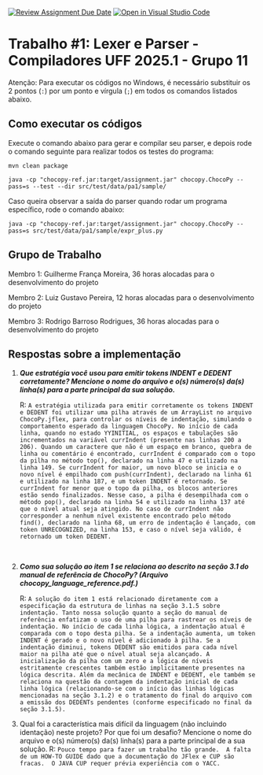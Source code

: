 [![Review Assignment Due Date](https://classroom.github.com/assets/deadline-readme-button-22041afd0340ce965d47ae6ef1cefeee28c7c493a6346c4f15d667ab976d596c.svg)](https://classroom.github.com/a/4nHL7_6-)
[![Open in Visual Studio Code](https://classroom.github.com/assets/open-in-vscode-2e0aaae1b6195c2367325f4f02e2d04e9abb55f0b24a779b69b11b9e10269abc.svg)](https://classroom.github.com/online_ide?assignment_repo_id=18893975&assignment_repo_type=AssignmentRepo)
# Trabalho #1: Lexer e Parser - Compiladores UFF 2025.1 - Grupo 11

[PA1 Specification]: https://drive.google.com/open?id=1oYcJ5iv7Wt8oZNS1bEfswAklbMxDtwqB
[ChocoPy Specification]: https://drive.google.com/file/d/1mrgrUFHMdcqhBYzXHG24VcIiSrymR6wt

Atenção: Para executar os códigos no Windows, é necessário substituir os 2 pontos (`:`) por um ponto e vírgula (`;`) em todos os comandos listados abaixo.


## Como executar os códigos

Execute o comando abaixo para gerar e compilar seu parser, e depois rode o comando seguinte para realizar todos os testes do programa:

    mvn clean package

    java -cp "chocopy-ref.jar:target/assignment.jar" chocopy.ChocoPy --pass=s --test --dir src/test/data/pa1/sample/

Caso queira observar a saída do parser quando rodar um programa específico, rode o comando abaixo:

    java -cp "chocopy-ref.jar:target/assignment.jar" chocopy.ChocoPy --pass=s src/test/data/pa1/sample/expr_plus.py


## Grupo de Trabalho

Membro 1: Guilherme França Moreira, 36 horas alocadas para o desenvolvimento do projeto 

Membro 2: Luiz Gustavo Pereira, 12 horas alocadas para o desenvolvimento do projeto

Membro 3: Rodrigo Barroso Rodrigues, 36 horas alocadas para o desenvolvimento do projeto


## Respostas sobre a implementação
1. ***Que estratégia você usou para emitir tokens INDENT e DEDENT corretamente? Mencione o nome do arquivo e o(s) número(s) da(s) linha(s) para a parte principal da sua solução.***

    R: ```A estratégia utilizada para emitir corretamente os tokens INDENT e DEDENT foi utilizar uma pilha através de
um ArrayList no arquivo ChocoPy.jflex, para controlar os níveis de indentação, simulando o comportamento esperado da linguagem ChocoPy. No início de cada linha, quando no estado YYINITIAL, os espaços e tabulações são incrementados na variável currIndent (presente nas linhas 200 a 206). Quando um caractere que não é um espaço em branco, quebra de linha ou comentário é encontrado, currIndent é comparado com o topo da pilha no método top(), declarado na linha 47 e utilizado na linha 149. Se currIndent for maior, um novo bloco se inicia e o novo nível é empilhado com push(currIndent), declarado na linha 61 e utilizado na linha 187, e um token INDENT é retornado.
   Se currIndent for menor que o topo da pilha, os blocos anteriores estão sendo finalizados. Nesse caso, a pilha é desempilhada com o método pop(), declarado na linha 54 e utilizado na linha 137 até que o nível atual seja atingido. No caso de currIndent não corresponder a nenhum nível existente encontrado pelo método find(), declarado na linha 68, um erro de indentação é lançado, com token UNRECOGNIZED, na linha 153, e caso o nível seja válido, é retornado um token DEDENT. ```

<br>

2. ***Como sua solução ao item 1 se relaciona ao descrito na seção 3.1 do manual de referência de ChocoPy? (Arquivo chocopy_language_reference.pdf.)***
    
    R: ```A solução do item 1 está relacionado diretamente com a especificação da estrutura de linhas na seção 3.1.5 sobre indentação. Tanto nossa solução quanto a seção do manual de referência enfatizam o uso de uma pilha para rastrear os níveis de indentação. No início de cada linha lógica, a indentação atual é comparada com o topo desta pilha. Se a indentação aumenta, um token INDENT é gerado e o novo nível é adicionado à pilha. Se a indentação diminui, tokens DEDENT são emitidos para cada nível maior na pilha até que o nível atual seja alcançado. A inicialização da pilha com um zero e a lógica de níveis estritamente crescentes também estão implicitamente presentes na lógica descrita.
      Além da mecânica de INDENT e DEDENT, ele também se relaciona na questão da contagem da indentação inicial de cada linha lógica (relacionando-se com o início das linhas lógicas mencionadas na seção 3.1.2) e o tratamento do final do arquivo com a emissão dos DEDENTs pendentes (conforme especificado no final da seção 3.1.5).```
3. Qual foi a característica mais difícil da linguagem (não incluindo identação) neste projeto? Por que foi um desafio? Mencione o nome do arquivo e o(s) número(s) da(s) linha(s) para a parte principal de a sua solução.
   R: ```Pouco tempo para fazer um trabalho tão grande. 
A falta de um HOW-TO GUIDE dado que a documentação do JFlex e CUP são fracas. 
O JAVA CUP requer prévia experiência com o YACC.  ```